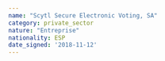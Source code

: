 ```yaml
---
name: "Scytl Secure Electronic Voting, SA"
category: private_sector
nature: "Entreprise"
nationality: ESP
date_signed: '2018-11-12'
---
```

    